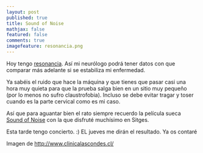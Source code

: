 ```yaml
---
layout: post
published: true
title: Sound of Noise
mathjax: false
featured: false
comments: true
imagefeature: resonancia.png
---
```


Hoy tengo [resonancia](http://www.nlm.nih.gov/medlineplus/spanish/ency/article/003335.htm). Así mi neurólogo podrá tener datos con que comparar más adelante si se estabiliza mi enfermedad.

Ya sabéis el ruido que hace la máquina y que tienes que pasar casi una hora muy quieta para que la prueba salga bien en un sitio muy pequeño (por lo menos no sufro claustrofobia).
Incluso se debe evitar tragar y toser cuando es la parte cervical como es mi caso.

Así que para aguantar bien el rato siempre recuerdo la película sueca [Sound of Noise](https://youtu.be/mo6atXeqyMQ) con la que disfruté muchísimo en Sitges.

Esta tarde tengo concierto. :)
EL jueves me dirán el resultado. Ya os contaré


Imagen de http://www.clinicalascondes.cl/
